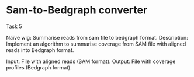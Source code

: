 # Sam-to-Bedgraph converter

Task 5

Naïve wig: Summarise reads from sam file to bedgraph format.
Description: Implement an algorithm to summarise coverage from SAM file with aligned reads into Bedgraph format.

Input: File with aligned reads (SAM format).
Output: File with coverage profiles (Bedgraph format).
